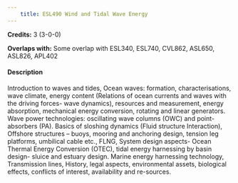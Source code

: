 ```yaml
---
    title: ESL490 Wind and Tidal Wave Energy
---
```

**Credits:** 3 (3-0-0)



**Overlaps with:** Some overlap with ESL340, ESL740, CVL862, ASL650, ASL826, APL402

#### Description 
Introduction to waves and tides, Ocean waves: formation, characterisations, wave climate, energy content (Relations of ocean currents and waves with the driving forces- wave dynamics), resources and measurement, energy absorption, mechanical energy conversion, rotating and linear generators. Wave power technologies: oscillating wave columns (OWC) and point-absorbers (PA). Basics of sloshing dynamics (Fluid structure Interaction), Offshore structures – buoys, mooring and anchoring design, tension leg platforms, umbilical cable etc., FLNG, System design aspects- Ocean Thermal Energy Conversion (OTEC), tidal energy harnessing by basin design- sluice and estuary design. Marine energy harnessing technology, Transmission lines, History, legal aspects, environmental assets, biological effects, conflicts of interest, availability and re-sources.